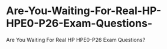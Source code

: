 # Are-You-Waiting-For-Real-HP-HPE0-P26-Exam-Questions-
Are You Waiting For Real HP HPE0-P26 Exam Questions?
